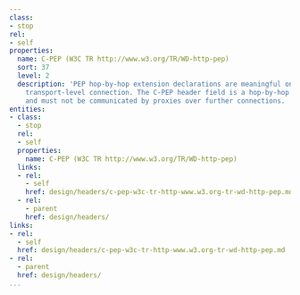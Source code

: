 ```yaml
---
class:
- stop
rel:
- self
properties:
  name: C-PEP (W3C TR http://www.w3.org/TR/WD-http-pep)
  sort: 37
  level: 2
  description: 'PEP hop-by-hop extension declarations are meaningful only for a single
    transport-level connection. The C-PEP header field is a hop-by-hop header field
    and must not be communicated by proxies over further connections. '
entities:
- class:
  - stop
  rel:
  - self
  properties:
    name: C-PEP (W3C TR http://www.w3.org/TR/WD-http-pep)
  links:
  - rel:
    - self
    href: design/headers/c-pep-w3c-tr-http-www.w3.org-tr-wd-http-pep.md
  - rel:
    - parent
    href: design/headers/
links:
- rel:
  - self
  href: design/headers/c-pep-w3c-tr-http-www.w3.org-tr-wd-http-pep.md
- rel:
  - parent
  href: design/headers/
...
```


